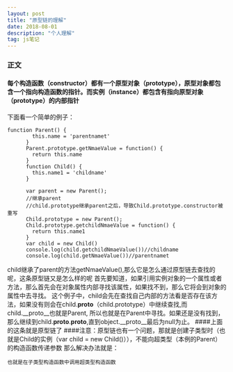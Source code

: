 ```yaml
---
layout: post
title: "原型链的理解"
date: 2018-08-01
description: "个人理解"
tag: js笔记 
---
```


### 正文
#### 每个构造函数（constructor）都有一个原型对象（prototype），原型对象都包含一个指向构造函数的指针。而实例（instance）都包含有指向原型对象（prototype）的内部指针
下面看一个简单的例子：
```
function Parent() {
      	this.name = 'parentnamet'
      }
      Parent.prototype.getNmaeValue = function() {
      	return this.name 
      }
      function Child() {
      	this.name1 = 'childname'
      }
      
      var parent = new Parent();
      //继承parent
      //child.prototype继承parent之后，导致Child.prototype.constructor被重写
      Child.prototype = new Parent();
      Child.prototype.getchildNmaeValue = function() {
      	return this.name1
      }
      var child = new Child()
      console.log(child.getchildNmaeValue())//childname
      console.log(child.getNmaeValue())//parentnamet
```
child继承了parent的方法getNmaeValue(),那么它是怎么通过原型链去查找的呢，这条原型链又是怎么样的呢
首先要知道，如果引用实例对象的一个属性或者方法，那么首先会在对象属性内部寻找该属性，如果找不到，那么它将会到对象的属性中去寻找。
这个例子中，child会先在查找自己内部的方法看是否存在该方法，如果没有则会在child.__proto__（child.prototype）中继续查找,而child.__proto__也就是Parent,
所以也就是在Parent中寻找。如果还是没有找到，那么继续到child.__proto__.__proto__,直到object.__proto__最后为null为止。
####上面的这条就是原型链了
####注意：原型链也有一个问题，那就是创建子类型时（也就是Child的实例（var child = new Child()）），不能向超类型（本例的Parent）的构造函数传递参数
那么解决办法就是：
```
也就是在子类型构造函数中调用超类型构造函数
```
